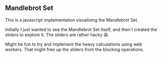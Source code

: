 ## Mandlebrot Set

This is a javascript implementation visualising the Mandlebrot Set.

Initially I just wanted to see the Mandlebrot Set itself, and then I created the sliders to explore it. The sliders are rather hacky 😄.

Might be fun to try and implement the heavy calculations using web workers. That might free up the sliders from the blocking operations.
